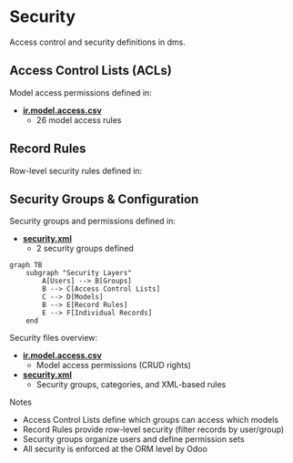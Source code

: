 # Security

Access control and security definitions in dms.

## Access Control Lists (ACLs)

Model access permissions defined in:
- **[ir.model.access.csv](../dms/security/ir.model.access.csv)**
  - 26 model access rules

## Record Rules

Row-level security rules defined in:

## Security Groups & Configuration

Security groups and permissions defined in:
- **[security.xml](../dms/security/security.xml)**
  - 2 security groups defined

```mermaid
graph TB
    subgraph "Security Layers"
        A[Users] --> B[Groups]
        B --> C[Access Control Lists]
        C --> D[Models]
        B --> E[Record Rules]
        E --> F[Individual Records]
    end
```

Security files overview:
- **[ir.model.access.csv](../dms/security/ir.model.access.csv)**
  - Model access permissions (CRUD rights)
- **[security.xml](../dms/security/security.xml)**
  - Security groups, categories, and XML-based rules

Notes
- Access Control Lists define which groups can access which models
- Record Rules provide row-level security (filter records by user/group)
- Security groups organize users and define permission sets
- All security is enforced at the ORM level by Odoo

